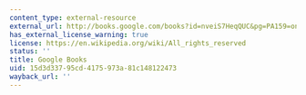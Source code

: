 ```yaml
---
content_type: external-resource
external_url: http://books.google.com/books?id=nveiS7HeqQUC&pg=PA159=onepage
has_external_license_warning: true
license: https://en.wikipedia.org/wiki/All_rights_reserved
status: ''
title: Google Books
uid: 15d3d337-95cd-4175-973a-81c148122473
wayback_url: ''
---
```


